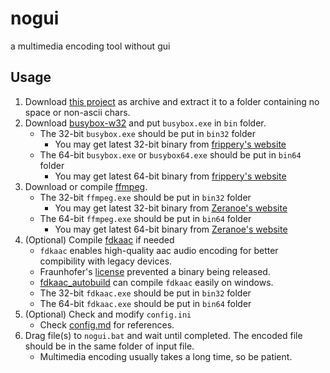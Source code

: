 # nogui
a multimedia encoding tool without gui

## Usage
1. Download [this project](https://github.com/myfreeer/nogui/archive/master.zip) as archive and extract it to a folder containing no space or non-ascii chars.
2. Download [busybox-w32](https://frippery.org/busybox/) and put `busybox.exe` in `bin` folder.
    * The 32-bit `busybox.exe` should be put in `bin32` folder
        * You may get latest 32-bit binary from [frippery's website](https://frippery.org/files/busybox/busybox.exe)
    * The 64-bit `busybox.exe` or `busybox64.exe` should be put in `bin64` folder
        * You may get latest 64-bit binary from [frippery's website](https://frippery.org/files/busybox/busybox64.exe)
3. Download or compile [ffmpeg](https://ffmpeg.org/).
    * The 32-bit `ffmpeg.exe` should be put in `bin32` folder
        * You may get latest 32-bit binary from [Zeranoe's website](https://ffmpeg.zeranoe.com/builds/win32/static/ffmpeg-latest-win32-static.7z)
    * The 64-bit `ffmpeg.exe` should be put in `bin64` folder
        * You may get latest 64-bit binary from [Zeranoe's website](https://ffmpeg.zeranoe.com/builds/win64/static/ffmpeg-latest-win64-static.7z)
4. (Optional) Compile [fdkaac](https://github.com/nu774/fdkaac) if needed
    * `fdkaac` enables high-quality aac audio encoding for better compibility with legacy devices.
    * Fraunhofer's [license](https://android.googlesource.com/platform/external/aac/+/master/NOTICE) prevented a binary being released.
    * [fdkaac_autobuild](https://github.com/nu774/fdkaac_autobuild) can compile `fdkaac` easily on windows.
    * The 32-bit `fdkaac.exe` should be put in `bin32` folder
    * The 64-bit `fdkaac.exe` should be put in `bin64` folder
5. (Optional) Check and modify `config.ini`
    * Check [config.md](config.md) for references.
6. Drag file(s) to `nogui.bat` and wait until completed. The encoded file should be in the same folder of input file.
    * Multimedia encoding usually takes a long time, so be patient.
